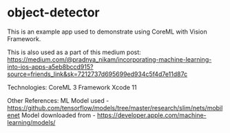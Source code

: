 # object-detector

This is an example app used to demonstrate using CoreML with Vision Framework.

This is also used as a part of this medium post:
https://medium.com/@pradnya_nikam/incorporating-machine-learning-into-ios-apps-a5eb8bccd915?source=friends_link&sk=7212737d695699ed934c5f4d7e11d87c


Technologies:
CoreML 3 Framework
Xcode 11

Other References:
ML Model used - https://github.com/tensorflow/models/tree/master/research/slim/nets/mobilenet
Model downloaded from - https://developer.apple.com/machine-learning/models/




